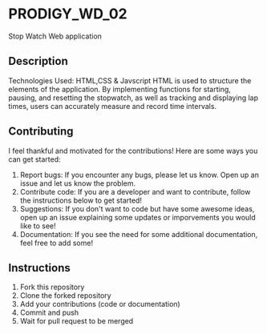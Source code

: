 # PRODIGY_WD_02
Stop Watch Web application

## Description
Technologies Used: HTML,CSS & Javscript
HTML is used to structure the elements of the application. 
By implementing functions for starting, pausing, and resetting the stopwatch, as well as tracking and displaying lap times,
users can accurately measure and record time intervals.

## Contributing
I feel thankful and motivated for the contributions! Here are some ways you can get started:
1. Report bugs: If you encounter any bugs, please let us know. Open up an issue and let us know the problem.
2. Contribute code: If you are a developer and want to contribute, follow the instructions below to get started!
3. Suggestions: If you don't want to code but have some awesome ideas, open up an issue explaining some updates or imporvements you would like to see!
4. Documentation: If you see the need for some additional documentation, feel free to add some!

## Instructions
1. Fork this repository
2. Clone the forked repository
3. Add your contributions (code or documentation)
4. Commit and push
5. Wait for pull request to be merged

